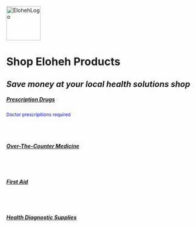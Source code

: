 <html>
<head> 
  
</head>

<body>
<img width="90" height="90" alt="ElohehLogo" src="https://github.com/user-attachments/assets/648d4b0d-bb5b-4ff1-a4c2-185ce9060be9" />
<center></center><b><h1>Shop Eloheh Products</h1></b></center>
<i><h2>Save money at your local health solutions shop</h2></i>

<b><u><h5>Prescription Drugs</h3></u></b>
<span style="color:blue; font-size:12px"> Doctor prescripitions required</span>

<br><br>
  
<b><u><h5>Over-The-Counter Medicine</h4></u></b>



<br><br>

<b><u><h5>First Aid</h4></u></b>



<br><br>


<b><u><h5>Health Diagnostic Supplies</h4></u></b>

